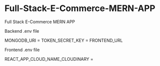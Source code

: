 # Full-Stack-E-Commerce-MERN-APP
Full Stack E-Commerce MERN APP


Backend .env file 

MONGODB_URI = 
TOKEN_SECRET_KEY = 
FRONTEND_URL

Frontend .env file

REACT_APP_CLOUD_NAME_CLOUDINARY = 

